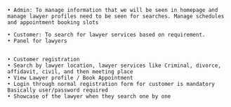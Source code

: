     • Admin: To manage information that we will be seen in homepage and manage lawyer profiles need to be seen for searches. Manage schedules and appointment booking slots
    
    • Customer: To search for lawyer services based on requirement.
    • Panel for lawyers


    • Customer registration
    • Search by lawyer location, lawyer services like Criminal, divorce, affidavit, civil, and then meeting place
    • View Lawyer profile / Book Appointment 
    • Login through normal registration form for customer is mandatory Basically user/password required 
    • Showcase of the lawyer when they search one by one
